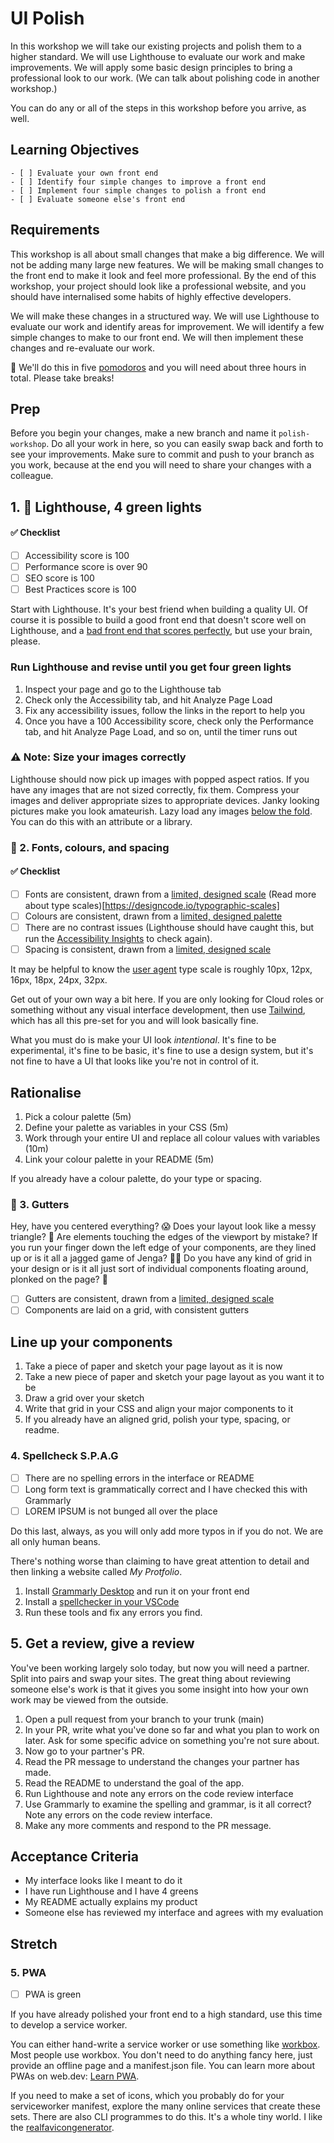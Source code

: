 # UI Polish

In this workshop we will take our existing projects and polish them to a higher standard. We will use Lighthouse to evaluate our work and make improvements. We will apply some basic design principles to bring a professional look to our work. (We can talk about polishing code in another workshop.)

You can do any or all of the steps in this workshop before you arrive, as well.

## Learning Objectives

```objectives
- [ ] Evaluate your own front end
- [ ] Identify four simple changes to improve a front end
- [ ] Implement four simple changes to polish a front end
- [ ] Evaluate someone else's front end
```

## Requirements

This workshop is all about small changes that make a big difference. We will not be adding many large new features. We will be making small changes to the front end to make it look and feel more professional. By the end of this workshop, your project should look like a professional website, and you should have internalised some habits of highly effective developers.

We will make these changes in a structured way. We will use Lighthouse to evaluate our work and identify areas for improvement. We will identify a few simple changes to make to our front end. We will then implement these changes and re-evaluate our work.

🍅 We'll do this in five [pomodoros](https://pomofocus.io/) and you will need about three hours in total. Please take breaks!

## Prep

Before you begin your changes, make a new branch and name it `polish-workshop`. Do all your work in here, so you can easily swap back and forth to see your improvements. Make sure to commit and push to your branch as you work, because at the end you will need to share your changes with a colleague.

## 1. 🧪 Lighthouse, 4 green lights

#### ✅ Checklist

- [ ] Accessibility score is 100
- [ ] Performance score is over 90
- [ ] SEO score is 100
- [ ] Best Practices score is 100

Start with Lighthouse. It's your best friend when building a quality UI. Of course it is possible to build a good front end that doesn't score well on Lighthouse, and a [bad front end that scores perfectly](https://www.matuzo.at/blog/building-the-most-inaccessible-site-possible-with-a-perfect-lighthouse-score/), but use your brain, please.

<!--{{note type="activity" title="Audit your design 🍅">}} -->

### Run Lighthouse and revise until you get four green lights

1. Inspect your page and go to the Lighthouse tab
1. Check only the Accessibility tab, and hit Analyze Page Load
1. Fix any accessibility issues, follow the links in the report to help you
1. Once you have a 100 Accessibility score, check only the Performance tab, and hit Analyze Page Load, and so on, until the timer runs out

<!--{{</note>}}-->

### ⚠️ Note: Size your images correctly

Lighthouse should now pick up images with popped aspect ratios. If you have any images that are not sized correctly, fix them. Compress your images and deliver appropriate sizes to appropriate devices. Janky looking pictures make you look amateurish. Lazy load any images [below the fold](https://web.dev/lazy-loading-best-practices/). You can do this with an attribute or a library.

### 🎨 2. Fonts, colours, and spacing

#### ✅ Checklist

- [ ] Fonts are consistent, drawn from a [limited, designed scale](https://typescale.com/) (Read more about type scales)[https://designcode.io/typographic-scales]
- [ ] Colours are consistent, drawn from a [limited, designed palette](https://coolors.co/palettes/trending)
- [ ] There are no contrast issues (Lighthouse should have caught this, but run the [Accessibility Insights](https://accessibilityinsights.io/) to check again).
- [ ] Spacing is consistent, drawn from a [limited, designed scale](https://uxplanet.org/spacing-guide-for-designers-5bd140afe52a)

It may be helpful to know the [user agent](https://chromium.googlesource.com/chromium/blink/+/master/Source/core/css/html.css) type scale is roughly 10px, 12px, 16px, 18px, 24px, 32px.

Get out of your own way a bit here. If you are only looking for Cloud roles or something without any visual interface development, then use [Tailwind](https://tailwindcss.com/), which has all this pre-set for you and will look basically fine.

What you must do is make your UI look _intentional_. It's fine to be experimental, it's fine to be basic, it's fine to use a design system, but it's not fine to have a UI that looks like you're not in control of it.

<!--{{note type="activity" title="Rationalise your design 🍅">}}-->

## Rationalise

1. Pick a colour palette (5m)
1. Define your palette as variables in your CSS (5m)
1. Work through your entire UI and replace all colour values with variables (10m)
1. Link your colour palette in your README (5m)

If you already have a colour palette, do your type or spacing.

<!--{{</note>}}-->

### 📐 3. Gutters

Hey, have you centered everything? 😱 Does your layout look like a messy triangle? 💩 Are elements touching the edges of the viewport by mistake? If you run your finger down the left edge of your components, are they lined up or is it all a jagged game of Jenga? 🍻🥴 Do you have any kind of grid in your design or is it all just sort of individual components floating around, plonked on the page? 🫠

- [ ] Gutters are consistent, drawn from a [limited, designed scale](https://type-scale.com/)
- [ ] Components are laid on a grid, with consistent gutters

<!--{{note type="activity" title="Line up your components 🍅">}}-->

## Line up your components

1. Take a piece of paper and sketch your page layout as it is now
1. Take a new piece of paper and sketch your page layout as you want it to be
1. Draw a grid over your sketch 
1. Write that grid in your CSS and align your major components to it
1. If you already have an aligned grid, polish your type, spacing, or readme.
<!--{{</note>}}-->

### 4. Spellcheck S.P.A.G

- [ ] There are no spelling errors in the interface or README
- [ ] Long form text is grammatically correct and I have checked this with Grammarly
- [ ] LOREM IPSUM is not bunged all over the place

Do this last, always, as you will only add more typos in if you do not. We are all only human beans.

There's nothing worse than claiming to have great attention to detail and then linking a website called _My Protfolio_.

<!--{{<note type="exercise" title="Typo Tomato 🍅">}}-->

1. Install [Grammarly Desktop](https://www.grammarly.com/desktop) and run it on your front end
1. Install a [spellchecker in your VSCode](https://marketplace.visualstudio.com/items?itemName=streetsidesoftware.code-spell-checker)
1. Run these tools and fix any errors you find.

<!--{{</note>}}-->

## 5. Get a review, give a review

You've been working largely solo today, but now you will need a partner. Split into pairs and swap your sites. The great thing about reviewing someone else's work is that it gives you some insight into how your own work may be viewed from the outside.

<!--{{note type="activity" title="Review 🍅">}}-->

1. Open a pull request from your branch to your trunk (main)
1. In your PR, write what you've done so far and what you plan to work on later. Ask for some specific advice on something you're not sure about.
1. Now go to your partner's PR.
1. Read the PR message to understand the changes your partner has made.
1. Read the README to understand the goal of the app.
1. Run Lighthouse and note any errors on the code review interface
1. Use Grammarly to examine the spelling and grammar, is it all correct? Note any errors on the code review interface.
1. Make any more comments and respond to the PR message.

<!-- {{</note>}}-->

## Acceptance Criteria

- My interface looks like I meant to do it
- I have run Lighthouse and I have 4 greens
- My README actually explains my product
- Someone else has reviewed my interface and agrees with my evaluation

## Stretch

### 5. PWA

- [ ] PWA is green

If you have already polished your front end to a high standard, use this time to develop a service worker.

You can either hand-write a service worker or use something like [workbox](https://developer.chrome.com/docs/workbox/). Most people use workbox. You don't need to do anything fancy here, just provide an offline page and a manifest.json file. You can learn more about PWAs on web.dev: [Learn PWA](https://web.dev/progressive-web-apps/).

If you need to make a set of icons, which you probably do for your serviceworker manifest, explore the many online services that create these sets. There are also CLI programmes to do this. It's a whole tiny world. I like the [realfavicongenerator](https://realfavicongenerator.net/).
